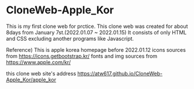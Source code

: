 # CloneWeb-Apple_Kor
This is my first clone web for prctice. 
This clone web was created for about 8days from January 7st.(2022.01.07 ~ 2022.01.15) 
It consists of only HTML and CSS excluding another programs like Javascript.

Reference) This is apple korea homepage before 2022.01.12
icons sources from https://icons.getbootstrap.kr/
fonts and img sources from https://www.apple.com/kr/

this clone web site's address
https://atw617.github.io/CloneWeb-Apple_Kor/apple_kor

